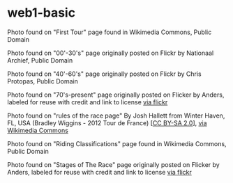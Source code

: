 # web1-basic

Photo found on "First Tour" page found in Wikimedia Commons, Public Domain

Photo found on "00'-30's" page originally posted on Flickr by Nationaal Archief, Public Domain

Photo found on "40'-60's" page originally posted on Flickr by Chris Protopas, Public Domain

Photo found on "70's-present" page originally posted on Flicker by Anders, labeled for reuse with credit and link to license
<a href=https://creativecommons.org/licenses/by-nd/4.0>via flickr</a>

Photo found on "rules of the race page" By Josh Hallett from Winter Haven, FL, USA (Bradley Wiggins - 2012 Tour de France) [<a href="https://creativecommons.org/licenses/by-sa/2.0">CC BY-SA 2.0</a>], <a href="https://commons.wikimedia.org/wiki/File%3ABradley_Wiggins_Mark_Cavendish_-_2012_Tour_de_France.jpg">via Wikimedia Commons</a>

Photo found on "Riding Classifications" page found in Wikimedia Commons, Public Domain

Photo found on "Stages of The Race" page originally posted on Flicker by Anders, labeled for reuse with credit and link to license
<a href=https://creativecommons.org/licenses/by-nd/4.0>via flickr</a>